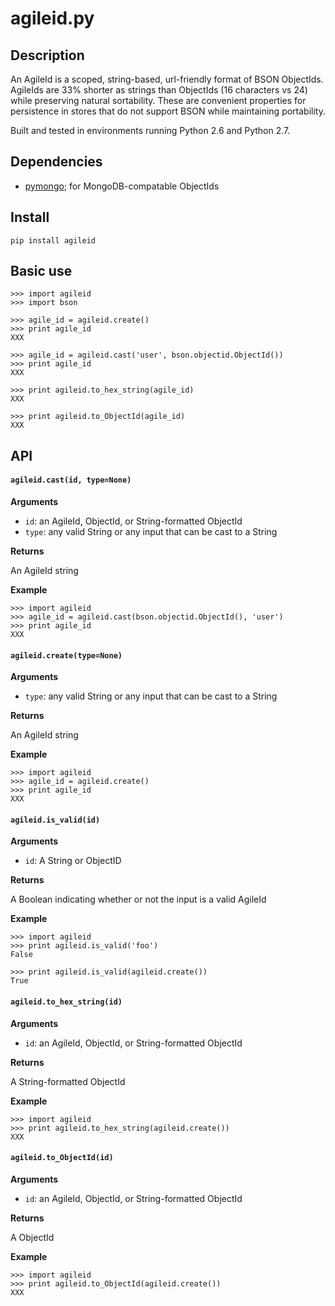 agileid.py
==========

## Description

An AgileId is a scoped, string-based, url-friendly format of BSON ObjectIds. AgileIds are 33% shorter as strings than ObjectIds (16 characters vs 24) while preserving natural sortability. These are convenient properties for persistence in stores that do not support BSON while maintaining portability.

Built and tested in environments running Python 2.6 and Python 2.7.


## Dependencies

- [pymongo](https://pypi.python.org/pypi/pymongo/); for MongoDB-compatable ObjectIds


## Install

```
pip install agileid
```


## Basic use

```
>>> import agileid
>>> import bson

>>> agile_id = agileid.create()
>>> print agile_id
XXX

>>> agile_id = agileid.cast('user', bson.objectid.ObjectId())
>>> print agile_id
XXX

>>> print agileid.to_hex_string(agile_id)
XXX

>>> print agileid.to_ObjectId(agile_id)
XXX
```


## API

#### `agileid.cast(id, type=None)`

**Arguments**

- `id`: an AgileId, ObjectId, or String-formatted ObjectId
- `type`: any valid String or any input that can be cast to a String

**Returns**

An AgileId string

**Example**

```
>>> import agileid
>>> agile_id = agileid.cast(bson.objectid.ObjectId(), 'user')
>>> print agile_id
XXX
```

#### `agileid.create(type=None)`

**Arguments**

- `type`: any valid String or any input that can be cast to a String

**Returns**

An AgileId string

**Example**

```
>>> import agileid
>>> agile_id = agileid.create()
>>> print agile_id
XXX
```

#### `agileid.is_valid(id)`

**Arguments**

- `id`: A String or ObjectID

**Returns**

A Boolean indicating whether or not the input is a valid AgileId

**Example**

```
>>> import agileid
>>> print agileid.is_valid('foo')
False

>>> print agileid.is_valid(agileid.create())
True
```

#### `agileid.to_hex_string(id)`

**Arguments**

- `id`: an AgileId, ObjectId, or String-formatted ObjectId

**Returns**

A String-formatted ObjectId

**Example**

```
>>> import agileid
>>> print agileid.to_hex_string(agileid.create())
XXX
```

#### `agileid.to_ObjectId(id)`

**Arguments**

- `id`: an AgileId, ObjectId, or String-formatted ObjectId

**Returns**

A ObjectId

**Example**

```
>>> import agileid
>>> print agileid.to_ObjectId(agileid.create())
XXX
```